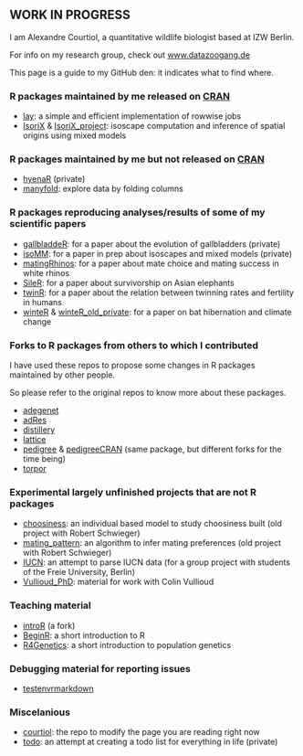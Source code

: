 ## WORK IN PROGRESS

I am Alexandre Courtiol, a quantitative wildlife biologist based at IZW Berlin.

For info on my research group, check out www.datazoogang.de

This page is a guide to my GitHub den: it indicates what to find where.

### R packages maintained by me released on [CRAN](https://cran.r-project.org)
- [lay](https://github.com/courtiol/lay): a simple and efficient implementation of rowwise jobs
- [IsoriX](https://github.com/courtiol/IsoriX) & [IsoriX_project](https://github.com/courtiol/IsoriX_project): isoscape computation and inference of spatial origins using mixed models
  
### R packages maintained by me but not released on [CRAN](https://cran.r-project.org)
- [hyenaR](https://github.com/courtiol/hyenaR) (private)
- [manyfold](https://github.com/courtiol/manyfold): explore data by folding columns 

### R packages reproducing analyses/results of some of my scientific papers
- [gallbladdeR](https://github.com/courtiol/gallbladdeR): for a paper about the evolution of gallbladders (private)
- [isoMM](https://github.com/courtiol/isoMM): for a paper in prep about isoscapes and mixed models (private)
- [matingRhinos](https://github.com/courtiol/matingRhinos): for a paper about mate choice and mating success in white rhinos
- [SileR](https://github.com/courtiol/SileR): for a paper about survivorship on Asian elephants
- [twinR](https://github.com/courtiol/twinR): for a paper about the relation between twinning rates and fertility in humans
- [winteR](https://github.com/courtiol/winteR) & [winteR_old_private](https://github.com/courtiol/winteR_old_private): for a paper on bat hibernation and climate change
 
### Forks to R packages from others to which I contributed
I have used these repos to propose some changes in R packages maintained by other people.

So please refer to the original repos to know more about these packages.
- [adegenet](https://github.com/courtiol/adegenet)
- [adRes](https://github.com/courtiol/adRes)
- [distillery](https://github.com/courtiol/distillery)
- [lattice](https://github.com/courtiol/lattice)
- [pedigree](https://github.com/courtiol/pedigree) & [pedigreeCRAN](https://github.com/courtiol/pedigreeCRAN) (same package, but different forks for the time being)
- [torpor](https://github.com/courtiol/torpor_fork)

### Experimental largely unfinished projects that are not R packages
- [choosiness](https://github.com/courtiol/choosiness): an individual based model to study choosiness built (old project with Robert Schwieger)
- [mating_pattern](https://github.com/courtiol/mating_pattern): an algorithm to infer mating preferences (old project with Robert Schwieger)
- [IUCN](https://github.com/courtiol/IUCN): an attempt to parse IUCN data (for a group project with students of the Freie University, Berlin)
- [Vullioud_PhD](https://github.com/courtiol/Vullioud_PhD): material for work with Colin Vullioud

### Teaching material
- [introR](https://github.com/courtiol/introR) (a fork)
- [BeginR](https://github.com/courtiol/BeginR): a short introduction to R
- [R4Genetics](https://github.com/courtiol/R4Genetics): a short introduction to population genetics

### Debugging material for reporting issues
- [testenvrmarkdown](https://github.com/courtiol/testenvrmarkdown)
  
### Miscelanious
- [courtiol](https://github.com/courtiol/courtiol): the repo to modify the page you are reading right now
- [todo](https://github.com/courtiol/todo): an attempt at creating a todo list for everything in life (private)





<!--
**courtiol/courtiol** is a ✨ _special_ ✨ repository because its `README.md` (this file) appears on your GitHub profile.

Here are some ideas to get you started:

- 🔭 I’m currently working on ...
- 🌱 I’m currently learning ...
- 👯 I’m looking to collaborate on ...
- 🤔 I’m looking for help with ...
- 💬 Ask me about ...
- 📫 How to reach me: ...
- 😄 Pronouns: ...
- ⚡ Fun fact: ...
-->
